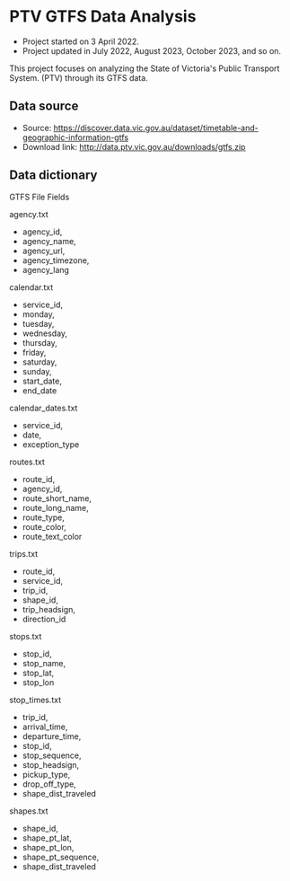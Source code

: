 # PTV GTFS Data Analysis
- Project started on 3 April 2022.
- Project updated in July 2022, August 2023, October 2023, and so on.

This project focuses on analyzing the State of Victoria's Public Transport System. (PTV) through its GTFS data.

## Data source

- Source: https://discover.data.vic.gov.au/dataset/timetable-and-geographic-information-gtfs
- Download link: http://data.ptv.vic.gov.au/downloads/gtfs.zip

## Data dictionary

GTFS File Fields

agency.txt
- agency_id,
- agency_name,
- agency_url,
- agency_timezone,
- agency_lang

calendar.txt
- service_id,
- monday,
- tuesday,
- wednesday,
- thursday,
- friday,
- saturday,
- sunday,
- start_date,
- end_date

calendar_dates.txt
- service_id,
- date,
- exception_type

routes.txt
- route_id,
- agency_id,
- route_short_name,
- route_long_name,
- route_type,
- route_color,
- route_text_color

trips.txt
- route_id,
- service_id,
- trip_id,
- shape_id,
- trip_headsign,
- direction_id

stops.txt
- stop_id,
- stop_name,
- stop_lat,
- stop_lon

stop_times.txt
- trip_id,
- arrival_time,
- departure_time,
- stop_id,
- stop_sequence,
- stop_headsign,
- pickup_type,
- drop_off_type,
- shape_dist_traveled

shapes.txt
- shape_id,
- shape_pt_lat,
- shape_pt_lon,
- shape_pt_sequence,
- shape_dist_traveled 